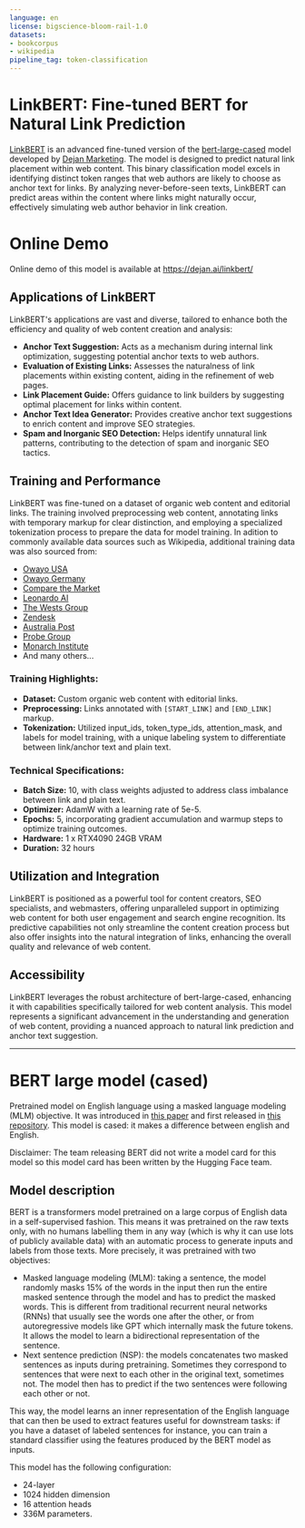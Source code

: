 ```yaml
---
language: en
license: bigscience-bloom-rail-1.0
datasets:
- bookcorpus
- wikipedia
pipeline_tag: token-classification
---
```


# LinkBERT: Fine-tuned BERT for Natural Link Prediction

[LinkBERT](https://huggingface.co/dejanseo/LinkBERT) is an advanced fine-tuned version of the [bert-large-cased](https://huggingface.co/google-bert/bert-large-cased) model developed by [Dejan Marketing](https://dejanmarketing.com/). The model is designed to predict natural link placement within web content. This binary classification model excels in identifying distinct token ranges that web authors are likely to choose as anchor text for links. By analyzing never-before-seen texts, LinkBERT can predict areas within the content where links might naturally occur, effectively simulating web author behavior in link creation.

# Online Demo

Online demo of this model is available at https://dejan.ai/linkbert/

## Applications of LinkBERT

LinkBERT's applications are vast and diverse, tailored to enhance both the efficiency and quality of web content creation and analysis:

- **Anchor Text Suggestion:** Acts as a mechanism during internal link optimization, suggesting potential anchor texts to web authors.
- **Evaluation of Existing Links:** Assesses the naturalness of link placements within existing content, aiding in the refinement of web pages.
- **Link Placement Guide:** Offers guidance to link builders by suggesting optimal placement for links within content.
- **Anchor Text Idea Generator:** Provides creative anchor text suggestions to enrich content and improve SEO strategies.
- **Spam and Inorganic SEO Detection:** Helps identify unnatural link patterns, contributing to the detection of spam and inorganic SEO tactics.

## Training and Performance

LinkBERT was fine-tuned on a dataset of organic web content and editorial links. The training involved preprocessing web content, annotating links with temporary markup for clear distinction, and employing a specialized tokenization process to prepare the data for model training. In adition to commonly available data sources such as Wikipedia, additional training data was also sourced from:

- [Owayo USA](https://www.owayo.com/)
- [Owayo Germany](https://www.owayo.de/)
- [Compare the Market](https://www.comparethemarket.com.au/)
- [Leonardo AI](https://leonardo.ai/)
- [The Wests Group](https://mywests.com.au/)
- [Zendesk](https://www.zendesk.com/)
- [Australia Post](https://auspost.com.au/)
- [Probe Group](https://www.probecx.com/)
- [Monarch Institute](https://www.monarch.edu.au/)
- And many others...

### Training Highlights:

- **Dataset:** Custom organic web content with editorial links.
- **Preprocessing:** Links annotated with `[START_LINK]` and `[END_LINK]` markup.
- **Tokenization:** Utilized input_ids, token_type_ids, attention_mask, and labels for model training, with a unique labeling system to differentiate between link/anchor text and plain text.

### Technical Specifications:

- **Batch Size:** 10, with class weights adjusted to address class imbalance between link and plain text.
- **Optimizer:** AdamW with a learning rate of 5e-5.
- **Epochs:** 5, incorporating gradient accumulation and warmup steps to optimize training outcomes.
- **Hardware:** 1 x RTX4090 24GB VRAM
- **Duration:** 32 hours

## Utilization and Integration

LinkBERT is positioned as a powerful tool for content creators, SEO specialists, and webmasters, offering unparalleled support in optimizing web content for both user engagement and search engine recognition. Its predictive capabilities not only streamline the content creation process but also offer insights into the natural integration of links, enhancing the overall quality and relevance of web content.

## Accessibility

LinkBERT leverages the robust architecture of bert-large-cased, enhancing it with capabilities specifically tailored for web content analysis. This model represents a significant advancement in the understanding and generation of web content, providing a nuanced approach to natural link prediction and anchor text suggestion.

---

# BERT large model (cased)

Pretrained model on English language using a masked language modeling (MLM) objective. It was introduced in
[this paper](https://arxiv.org/abs/1810.04805) and first released in
[this repository](https://github.com/google-research/bert). This model is cased: it makes a difference
between english and English.

Disclaimer: The team releasing BERT did not write a model card for this model so this model card has been written by
the Hugging Face team.

## Model description

BERT is a transformers model pretrained on a large corpus of English data in a self-supervised fashion. This means it
was pretrained on the raw texts only, with no humans labelling them in any way (which is why it can use lots of
publicly available data) with an automatic process to generate inputs and labels from those texts. More precisely, it
was pretrained with two objectives:

- Masked language modeling (MLM): taking a sentence, the model randomly masks 15% of the words in the input then run
  the entire masked sentence through the model and has to predict the masked words. This is different from traditional
  recurrent neural networks (RNNs) that usually see the words one after the other, or from autoregressive models like
  GPT which internally mask the future tokens. It allows the model to learn a bidirectional representation of the
  sentence.
- Next sentence prediction (NSP): the models concatenates two masked sentences as inputs during pretraining. Sometimes
  they correspond to sentences that were next to each other in the original text, sometimes not. The model then has to
  predict if the two sentences were following each other or not.

This way, the model learns an inner representation of the English language that can then be used to extract features
useful for downstream tasks: if you have a dataset of labeled sentences for instance, you can train a standard
classifier using the features produced by the BERT model as inputs.

This model has the following configuration:

- 24-layer
- 1024 hidden dimension
- 16 attention heads
- 336M parameters.
